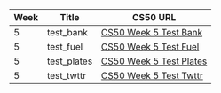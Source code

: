 | Week | Title         | CS50 URL                                                                                 |
|------|---------------|------------------------------------------------------------------------------------------|
| 5    | test_bank     | [CS50 Week 5 Test Bank](https://cs50.harvard.edu/python/2022/psets/5/test_bank)          |
| 5    | test_fuel     | [CS50 Week 5 Test Fuel](https://cs50.harvard.edu/python/2022/psets/5/test_fuel)          |
| 5    | test_plates   | [CS50 Week 5 Test Plates](https://cs50.harvard.edu/python/2022/psets/5/test_plates)      |
| 5    | test_twttr    | [CS50 Week 5 Test Twttr](https://cs50.harvard.edu/python/2022/psets/5/test_twttr)        |
